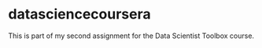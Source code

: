 datasciencecoursera
===================

This is part of my second assignment for the Data Scientist Toolbox course. 
